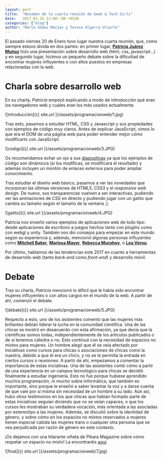 ```yaml
---
layout: post
title:  "Resumen de la cuarta reunión de Geek & Tech Girls"
date:   2017-02-18 21:00::00 +0530
categories: ["blog"]
author: "Marta Gómez Macías y Teresa Algarra Ulierte"
---
```


El pasado viernes 20 de Enero tuvo lugar nuestra cuarta reunión, que, como siempre estuvo divida en dos partes: en primer lugar, [__Patricia Juárez Muñoz__](https://twitter.com/ccsakuweb) hizo una presentación sobre desarrollo web (html, css, javascript...) y en segundo lugar, hicimos un pequeño debate sobre la dificultad de encontrar mujeres influyentes o con altos puestos en empresas relacionadas con la web.

# Charla sobre desarrollo web

En su charla, _Patricia_ empezó explicando a modo de introducción qué eran los navegadores web y cuáles eran los más usados actualmente.

![introducción]({{ site.url }}/assets/programacionweb/1.jpg)

Tras esto, pasamos a estudiar HTML, CSS y Javascript y sus propiedades con ejemplos de código muy claros. Antes de explicar JavaScript, vimos lo que era el DOM de una página web para poder entender mejor cómo modificarlo con JavaScript.

![codigo]({{ site.url }}/assets/programacionweb/3.JPG)

Os recomendamos echar un ojo a sus [diapositivas](http://websinlimites.develagora.com/) ya que los ejemplos de código son dinámicos (si los modificas, se modificará el resultado) y además incluyen un montón de enlaces externos para poder ampliar conocimiento.

Tras estudiar el diseño web básico, pasamos a ver las novedades que incorporan las últimas versiones  de HTML5, CSS3 y el _responsive web design_. De nuevo, sus transparencias vuelven a ser interactivas, pudiendo ver las animaciones de CSS en directo y pudiendo jugar con un gatito que cambia su tamaño según el tamaño de la ventana ;).

![gatito]({{ site.url }}/assets/programacionweb/4.JPG)

Patricia nos enseñó varios ejemplos de aplicaciones web de todo tipo: desde aplicaciones de escritorio a juegos hechos tanto con plugins como con webgl y unity. También nos dio consejos para empezar en este mundo según su experiencia y, además, mencionó algunas personas influyentes como [__Mitchell Baker__](https://twitter.com/mitchellbaker), [__Marissa Mayer__](https://twitter.com/marissamayer), [__Rebecca Murphey__](https://twitter.com/rmurphey), o [__Lea Verou__](https://twitter.com/leaverou).

Por último, hablamos de las tendencias este 2017 en cuanto a herramientas de desarrollo web (tanto _back-end_ como _front-end_) y desarrollo móvil.

# Debate

Tras su charla, _Patricia_ mencionó lo difícil que le había sido encontrar mujeres influyentes o con altos cargos en el mundo de la web. A partir de ahí, comenzó el debate.

![debate]({{ site.url }}/assets/programacionweb/5.JPG)

Respecto a esto, uno de los asistentes comentó que las mujeres más brillantes debían liderar la lucha en la comunidad científica. Una de las chicas se mostró en desacuerdo con esta afirmación, ya que decía que la científicas somos todas, independientemente de los artículos publicados o de si tenemos cátedra o no. Esto continuó con la necesidad de espacios no mixtos para mujeres. Un hombre alegó que él se veía afectado por iniciativas como cursos para chicas o asociaciones de chicas como la nuestra, debido a que él era un chico, y no se le permitía la entrada en ciertos cursos o reuniones. A partir de ahí, empezamos a comentar la importancia de estas iniciativas. Una de las asistentes contó cómo a partir de una experiencia en un campus tecnológico para chicas se decidió finalmente a estudiar ingeniería. Esto no fue porque hubiese aprendido muchra programación, ni mucho sobre informática, que también es importante, sino porque le enseñó a saber levantar la voz y a darse cuenta de que vale por sí misma sin necesidad de un hombre a su lado. Aún así, hubo otros testimonios en los que chicas que habían formado parte de estas iniciatívas seguían diciendo que no se veían capaces, o que los cursos les mostraban su verdadera vocación, más orientada a las asociadas por estereotipo a las mujeres. Además, se discutió sobre la identidad de género, y sobre cómo en los espacios no mixtos reservados a mujeres tienen especial cabida las mujeres trans o cualquier otra persona que se vea perjudicada por razón de género en este contexto.

¡Os dejamos con una hilarante viñeta de Pikara Magazine sobre cómo respetar un espacio no mixto! La encontraréis [aquí](http://www.pikaramagazine.com/2016/03/guia-practica-para-respetar-un-espacio-no-mixto/).

![final]({{ site.url }}/assets/programacionweb/7.jpg)
